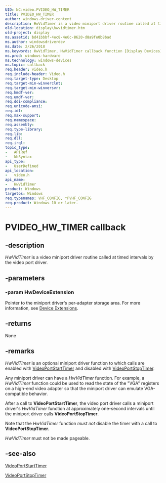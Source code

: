 ```yaml
---
UID: NC:video.PVIDEO_HW_TIMER
title: PVIDEO_HW_TIMER
author: windows-driver-content
description: HwVidTimer is a video miniport driver routine called at timed intervals by the video port driver.
old-location: display\hwvidtimer.htm
old-project: display
ms.assetid: bd41bbbf-4ec8-4e6c-8620-d8a9fe0b8bad
ms.author: windowsdriverdev
ms.date: 2/26/2018
ms.keywords: HwVidTimer, HwVidTimer callback function [Display Devices], PVIDEO_HW_TIMER, VideoMiniport_Functions_80fa0df4-2b7c-4ffa-9048-e252b8af26cf.xml, display.hwvidtimer, video/HwVidTimer
ms.prod: windows-hardware
ms.technology: windows-devices
ms.topic: callback
req.header: video.h
req.include-header: Video.h
req.target-type: Desktop
req.target-min-winverclnt: 
req.target-min-winversvr: 
req.kmdf-ver: 
req.umdf-ver: 
req.ddi-compliance: 
req.unicode-ansi: 
req.idl: 
req.max-support: 
req.namespace: 
req.assembly: 
req.type-library: 
req.lib: 
req.dll: 
req.irql: 
topic_type:
-	APIRef
-	kbSyntax
api_type:
-	UserDefined
api_location:
-	video.h
api_name:
-	HwVidTimer
product: Windows
targetos: Windows
req.typenames: VHF_CONFIG, *PVHF_CONFIG
req.product: Windows 10 or later.
---
```


# PVIDEO_HW_TIMER callback


## -description


<i>HwVidTimer</i> is a video miniport driver routine called at timed intervals by the video port driver.


## -parameters




### -param HwDeviceExtension

Pointer to the miniport driver's per-adapter storage area. For more information, see <a href="https://msdn.microsoft.com/library/windows/hardware/ff543119">Device Extensions</a>.


## -returns



None




## -remarks



<i>HwVidTimer</i> is an optional miniport driver function to which calls are enabled with <a href="https://msdn.microsoft.com/library/windows/hardware/ff570370">VideoPortStartTimer</a> and disabled with <a href="https://msdn.microsoft.com/library/windows/hardware/ff570371">VideoPortStopTimer</a>.

Any miniport driver can have a <i>HwVidTimer</i> function. For example, a <i>HwVidTimer</i> function could be used to read the state of the "VGA" registers on a high-end video adapter so that the miniport driver can emulate VGA-compatible behavior.

After a call to <b>VideoPortStartTimer</b>, the video port driver calls a miniport driver's <i>HwVidTimer</i> function at approximately one-second intervals until the miniport driver calls <b>VideoPortStopTimer</b>.

Note that the <i>HwVidTimer</i> function <i>must not</i> disable the timer with a call to <b>VideoPortStopTimer</b>.

<i>HwVidTimer</i> must not be made pageable.




## -see-also




<a href="https://msdn.microsoft.com/library/windows/hardware/ff570370">VideoPortStartTimer</a>



<a href="https://msdn.microsoft.com/library/windows/hardware/ff570371">VideoPortStopTimer</a>
 

 

